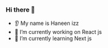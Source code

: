 ### Hi there 👋
* 👂 My name is Haneen izz
* 🔭 I’m currently working on React js 
* 🌱 I’m currently learning Next js

